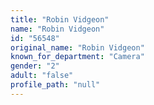 ```yaml
---
title: "Robin Vidgeon"
name: "Robin Vidgeon"
id: "56548"
original_name: "Robin Vidgeon"
known_for_department: "Camera"
gender: "2"
adult: "false"
profile_path: "null"
---
```

